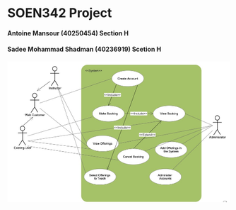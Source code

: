 # SOEN342 Project

#### Antoine Mansour (40250454) Section H
#### Sadee Mohammad Shadman (40236919) Scetion H

![Use Case UML](./USE%20CASE%20UML.jpg)





